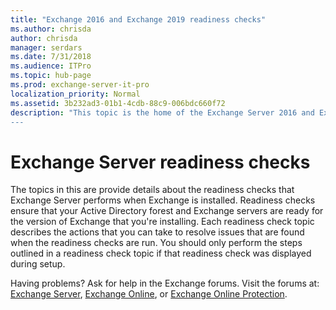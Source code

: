 ```yaml
---
title: "Exchange 2016 and Exchange 2019 readiness checks"
ms.author: chrisda
author: chrisda
manager: serdars
ms.date: 7/31/2018
ms.audience: ITPro
ms.topic: hub-page
ms.prod: exchange-server-it-pro
localization_priority: Normal
ms.assetid: 3b232ad3-01b1-4cdb-88c9-006bdc660f72
description: "This topic is the home of the Exchange Server 2016 and Exchange Server 2016 readiness checks that you might encounter during the installation of Exchange 2016 or 2019
---
```


# Exchange Server readiness checks

The topics in this are provide details about the readiness checks that Exchange Server performs when Exchange is installed. Readiness checks ensure that your Active Directory forest and Exchange servers are ready for the version of Exchange that you're installing. Each readiness check topic describes the actions that you can take to resolve issues that are found when the readiness checks are run. You should only perform the steps outlined in a readiness check topic if that readiness check was displayed during setup.
  
Having problems? Ask for help in the Exchange forums. Visit the forums at: [Exchange Server](https://go.microsoft.com/fwlink/p/?linkId=60612), [Exchange Online](https://go.microsoft.com/fwlink/p/?linkId=267542), or [Exchange Online Protection](https://go.microsoft.com/fwlink/p/?linkId=285351).
